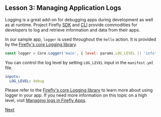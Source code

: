 ## Lesson 3: Managing Application Logs

Logging is a great add-on for debugging apps during development as well as at runtime. Project Firefly [SDK](https://github.com/adobe/aio-sdk) and [CLI](https://github.com/adobe/aio-cli) provide commodities for developers to log and retrieve information and data from their apps.  

In our sample app, `logger` is used throughout the `hello` action. It is provided by the [Firefly's core Logging library](https://github.com/adobe/aio-lib-core-logging).

```javascript
const logger = Core.Logger('main', { level: params.LOG_LEVEL || 'info' })
```

You can control the log level by setting `LOG_LEVEL` input in the `manifest.yml` file.

```yaml
inputs:
  LOG_LEVEL: debug
```

Please refer to the [Firefly's core Logging library](https://github.com/adobe/aio-lib-core-logging) to learn more about using logger in your app. If you need more information on this topic on a high level, visit [Managing logs in Firefly Apps](https://raw.githubusercontent.com/AdobeDocs/project-firefly/master/guides/application_logging.md).

[Next](welldone.md)